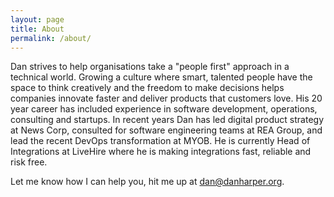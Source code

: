 ```yaml
---
layout: page
title: About
permalink: /about/
---
```


Dan strives to help organisations take a "people first" approach in a technical world. Growing a culture where smart, talented people have the space to think creatively and the freedom to make decisions helps companies innovate faster and deliver products that customers love. His 20 year career has included experience in software development, operations, consulting and startups. In recent years Dan has led digital product strategy at News Corp, consulted for software engineering teams at REA Group, and lead the recent DevOps transformation at MYOB. He is currently Head of Integrations at LiveHire where he is making integrations fast, reliable and risk free.

Let me know how I can help you, hit me up at dan@danharper.org.
